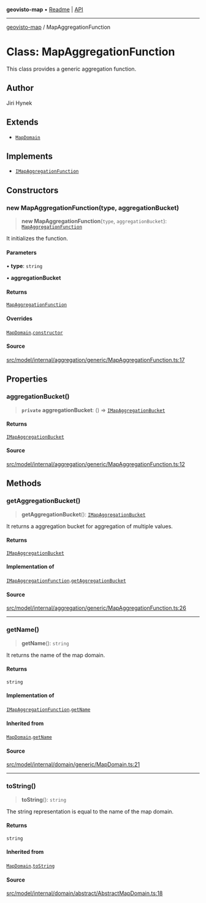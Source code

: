 **geovisto-map** • [Readme](../README.md) \| [API](../globals.md)

***

[geovisto-map](../README.md) / MapAggregationFunction

# Class: MapAggregationFunction

This class provides a generic aggregation function.

## Author

Jiri Hynek

## Extends

- [`MapDomain`](MapDomain.md)

## Implements

- [`IMapAggregationFunction`](../interfaces/IMapAggregationFunction.md)

## Constructors

### new MapAggregationFunction(type, aggregationBucket)

> **new MapAggregationFunction**(`type`, `aggregationBucket`): [`MapAggregationFunction`](MapAggregationFunction.md)

It initializes the function.

#### Parameters

• **type**: `string`

• **aggregationBucket**

#### Returns

[`MapAggregationFunction`](MapAggregationFunction.md)

#### Overrides

[`MapDomain`](MapDomain.md).[`constructor`](MapDomain.md#constructors)

#### Source

[src/model/internal/aggregation/generic/MapAggregationFunction.ts:17](https://github.com/geovisto/geovisto-map/blob/e22d774889dbc28cc1ec62933ecf6bab6690f172/src/model/internal/aggregation/generic/MapAggregationFunction.ts#L17)

## Properties

### aggregationBucket()

> **`private`** **aggregationBucket**: () => [`IMapAggregationBucket`](../interfaces/IMapAggregationBucket.md)

#### Returns

[`IMapAggregationBucket`](../interfaces/IMapAggregationBucket.md)

#### Source

[src/model/internal/aggregation/generic/MapAggregationFunction.ts:12](https://github.com/geovisto/geovisto-map/blob/e22d774889dbc28cc1ec62933ecf6bab6690f172/src/model/internal/aggregation/generic/MapAggregationFunction.ts#L12)

## Methods

### getAggregationBucket()

> **getAggregationBucket**(): [`IMapAggregationBucket`](../interfaces/IMapAggregationBucket.md)

It returns a aggregation bucket for aggregation of multiple values.

#### Returns

[`IMapAggregationBucket`](../interfaces/IMapAggregationBucket.md)

#### Implementation of

[`IMapAggregationFunction`](../interfaces/IMapAggregationFunction.md).[`getAggregationBucket`](../interfaces/IMapAggregationFunction.md#getaggregationbucket)

#### Source

[src/model/internal/aggregation/generic/MapAggregationFunction.ts:26](https://github.com/geovisto/geovisto-map/blob/e22d774889dbc28cc1ec62933ecf6bab6690f172/src/model/internal/aggregation/generic/MapAggregationFunction.ts#L26)

***

### getName()

> **getName**(): `string`

It returns the name of the map domain.

#### Returns

`string`

#### Implementation of

[`IMapAggregationFunction`](../interfaces/IMapAggregationFunction.md).[`getName`](../interfaces/IMapAggregationFunction.md#getname)

#### Inherited from

[`MapDomain`](MapDomain.md).[`getName`](MapDomain.md#getname)

#### Source

[src/model/internal/domain/generic/MapDomain.ts:21](https://github.com/geovisto/geovisto-map/blob/e22d774889dbc28cc1ec62933ecf6bab6690f172/src/model/internal/domain/generic/MapDomain.ts#L21)

***

### toString()

> **toString**(): `string`

The string representation is equal to the name of the map domain.

#### Returns

`string`

#### Inherited from

[`MapDomain`](MapDomain.md).[`toString`](MapDomain.md#tostring)

#### Source

[src/model/internal/domain/abstract/AbstractMapDomain.ts:18](https://github.com/geovisto/geovisto-map/blob/e22d774889dbc28cc1ec62933ecf6bab6690f172/src/model/internal/domain/abstract/AbstractMapDomain.ts#L18)
